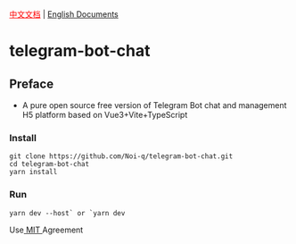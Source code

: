 <div>
    <a href="https://github.com/Noi-q/telegram-bot-chat/blob/master/README.md" style="color: red;">中文文档</a>
    |
    <a href="https://github.com/Noi-q/telegram-bot-chat/blob/master/README_EN.md">English Documents</a>
</div>

# telegram-bot-chat

## Preface

- A pure open source free version of Telegram Bot chat and management H5 platform based on Vue3+Vite+TypeScript

### Install

```shell
git clone https://github.com/Noi-q/telegram-bot-chat.git
cd telegram-bot-chat
yarn install
```

### Run

```shell 
yarn dev --host` or `yarn dev
```


Use<a href="https://github.com/Noi-q/telegram-bot-chat/blob/master/LICENSE"> MIT </a>Agreement